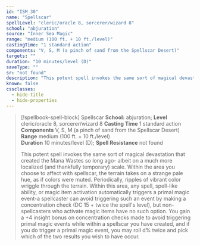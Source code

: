 ```yaml
---
id: "ISM_30"
name: "Spellscar"
spellLevel: "cleric/oracle 8, sorcerer/wizard 8"
school: "abjuration"
source: "Inner Sea Magic"
range: "medium (100 ft. + 10 ft./level)"
castingTime: "1 standard action"
components: "V, S, M (a pinch of sand from the Spellscar Desert)"
targets: ""
duration: "10 minutes/level (D)"
saveType: ""
sr: "not found"
description: "This potent spell invokes the same sort of magical devastation that created the Mana Wastes so long ago- albeit on a much more localized (and thankfully temporary) scale. Within the area you choose to affect with spellscar, the terrain takes on a strange pale hue, as if colors were muted. Periodically, ripples of vibrant color wriggle through the terrain. Within this area, any spell, spell-like ability, or magic item activation automatically triggers a primal magic event-a spellcaster can avoid triggering such an event by making a concentration check (DC 15 + twice the spell's level), but non-spellcasters who activate magic items have no such option.  You gain a +4 insight bonus on concentration checks made to avoid triggering primal magic events while within a spellscar you have created, and if you do trigger a primal magic event, you may roll d% twice and pick which of the two results you wish to have occur."
known: false
cssclasses:
  - hide-title
  - hide-properties
---
```


> [!spellbook-spell-block] Spellscar
> **School:** abjuration; **Level** cleric/oracle 8, sorcerer/wizard 8
> **Casting Time** 1 standard action  
> **Components** V, S, M (a pinch of sand from the Spellscar Desert)  
> **Range** medium (100 ft. + 10 ft./level)  
> **Duration** 10 minutes/level (D); **Spell Resistance** not found
> 
> This potent spell invokes the same sort of magical devastation that created the Mana Wastes so long ago- albeit on a much more localized (and thankfully temporary) scale. Within the area you choose to affect with spellscar, the terrain takes on a strange pale hue, as if colors were muted. Periodically, ripples of vibrant color wriggle through the terrain. Within this area, any spell, spell-like ability, or magic item activation automatically triggers a primal magic event-a spellcaster can avoid triggering such an event by making a concentration check (DC 15 + twice the spell's level), but non-spellcasters who activate magic items have no such option.  You gain a +4 insight bonus on concentration checks made to avoid triggering primal magic events while within a spellscar you have created, and if you do trigger a primal magic event, you may roll d% twice and pick which of the two results you wish to have occur.